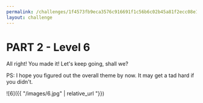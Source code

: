 ```yaml
---
permalink: /challenges/1f4573fb9eca3576c916691f1c56b6c02b45a81f2ecc08e1093a9a492f150367
layout: challenge
---
```


# PART 2 - Level 6

All right! You made it! Let's keep going, shall we?

PS: I hope you figured out the overall theme by now. It may get a tad hard if
you didn't.

![6]({{ "/images/6.jpg" | relative_url "}})
